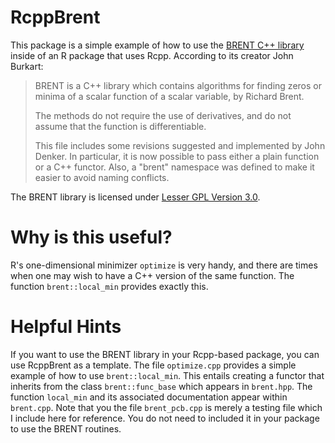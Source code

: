 # RcppBrent
This package is a simple example of how to use the [BRENT C++ library](https://people.sc.fsu.edu/~jburkardt/cpp_src/brent/brent.html) inside of an R package that uses Rcpp.
According to its creator John Burkart: 
> BRENT is a C++ library which contains algorithms for finding zeros or minima of a scalar function of a scalar variable, by Richard Brent.
>
> The methods do not require the use of derivatives, and do not assume that the function is differentiable.
>
> This file includes some revisions suggested and implemented by John Denker. In particular, it is now possible to pass either a plain function or a C++ functor. Also, a "brent" namespace was defined to make it easier to avoid naming conflicts. 

The BRENT library is licensed under [Lesser GPL Version 3.0](https://people.sc.fsu.edu/~jburkardt/txt/gnu_lgpl.txt).

# Why is this useful?
R's one-dimensional minimizer `optimize` is very handy, and there are times when one may wish to have a C++ version of the same function. The function `brent::local_min` provides exactly this.

# Helpful Hints
If you want to use the BRENT library in your Rcpp-based package, you can use RcppBrent as a template. 
The file `optimize.cpp` provides a simple example of how to use `brent::local_min`. 
This entails creating a functor that inherits from the class `brent::func_base` which appears in `brent.hpp`.
The function `local_min` and its associated documentation appear within `brent.cpp`.
Note that you the file `brent_pcb.cpp` is merely a testing file which I include here for reference.
You do not need to included it in your package to use the BRENT routines.
